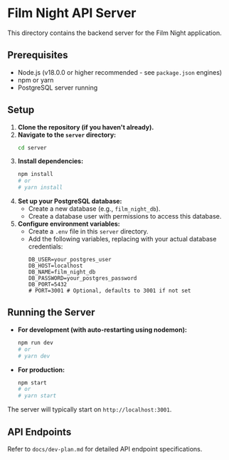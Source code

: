 # Film Night API Server

This directory contains the backend server for the Film Night application.

## Prerequisites

*   Node.js (v18.0.0 or higher recommended - see `package.json` engines)
*   npm or yarn
*   PostgreSQL server running

## Setup

1.  **Clone the repository (if you haven't already).**
2.  **Navigate to the `server` directory:**
    ```bash
    cd server
    ```
3.  **Install dependencies:**
    ```bash
    npm install
    # or
    # yarn install
    ```
4.  **Set up your PostgreSQL database:**
    *   Create a new database (e.g., `film_night_db`).
    *   Create a database user with permissions to access this database.
5.  **Configure environment variables:**
    *   Create a `.env` file in this `server` directory.
    *   Add the following variables, replacing with your actual database credentials:
        ```env
        DB_USER=your_postgres_user
        DB_HOST=localhost
        DB_NAME=film_night_db
        DB_PASSWORD=your_postgres_password
        DB_PORT=5432
        # PORT=3001 # Optional, defaults to 3001 if not set
        ```

## Running the Server

*   **For development (with auto-restarting using nodemon):**
    ```bash
    npm run dev
    # or
    # yarn dev
    ```
*   **For production:**
    ```bash
    npm start
    # or
    # yarn start
    ```

The server will typically start on `http://localhost:3001`.

## API Endpoints

Refer to `docs/dev-plan.md` for detailed API endpoint specifications. 